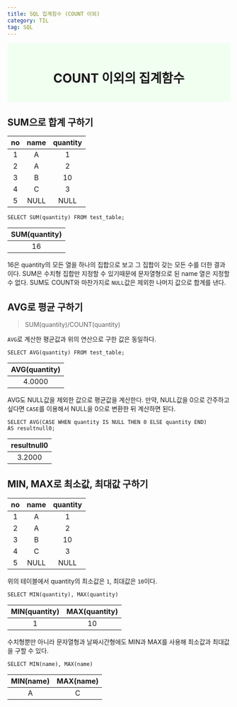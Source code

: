 ```yaml
---
title: SQL 집계함수 (COUNT 이외)
category: TIL
tag: SQL
---
```


<div align=center style='background-color:honeydew'>
<br>
<h1>COUNT 이외의 집계함수</h1>
<br>
</div>

## SUM으로 합계 구하기

|no|name|quantity|
|:--:|:--:|:-:|
|1|A|1|
|2|A|2|
|3|B|10|
|4|C|3|
|5|NULL|NULL|

```
SELECT SUM(quantity) FROM test_table;
```

|SUM(quantity)|
|:-:|
|16|

16은 quantity의 모든 열을 하나의 집합으로 보고 그 집합이 갖는 모든 수를 더한 결과이다. SUM은 수치형 집합만 지정할 수 있기때문에 문자열형으로 된 name 열은 지정할 수 없다. SUM도 COUNT와 마찬가지로 `NULL`값은 제외한 나머지 값으로 합계를 낸다.

## AVG로 평균 구하기

> SUM(quantity)/COUNT(quantity)

`AVG`로 계산한 평균값과 위의 연산으로 구한 값은 동일하다.

```
SELECT AVG(quantity) FROM test_table;
```

|AVG(quantity)|
|:-:|
|4.0000|

AVG도 NULL값을 제외한 값으로 평균값을 계산한다. 만약, NULL값을 0으로 간주하고 싶다면 `CASE`를 이용해서 NULL을 0으로 변환한 뒤 계산하면 된다.

```
SELECT AVG(CASE WHEN quantity IS NULL THEN 0 ELSE quantity END)
AS resultnull0;
```

|resultnull0|
|:--:|
|3.2000|

## MIN, MAX로 최소값, 최대값 구하기

|no|name|quantity|
|:--:|:--:|:-:|
|1|A|1|
|2|A|2|
|3|B|10|
|4|C|3|
|5|NULL|NULL|

위의 테이블에서 quantity의 최소값은 `1`, 최대값은 `10`이다. 

```
SELECT MIN(quantity), MAX(quantity)
```

|MIN(quantity)|MAX(quantity)|
|:--:|:--:|
|1|10|

수치형뿐만 아니라 문자열형과 날짜시간형에도 MIN과 MAX를 사용해 최소값과 최대값을 구할 수 있다. 

```
SELECT MIN(name), MAX(name)
```

|MIN(name)|MAX(name)|
|:--:|:--:|
|A|C|